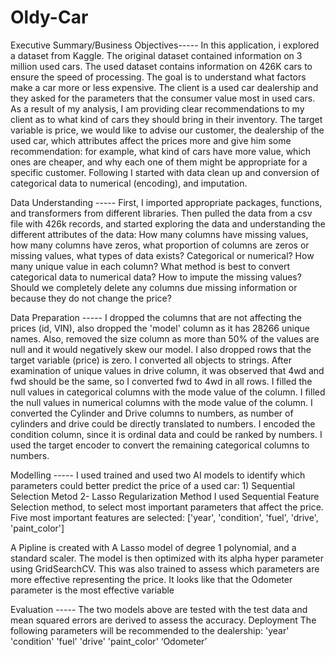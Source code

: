 # Oldy-Car

Executive Summary/Business Objectives-----
In this application, i explored a dataset from Kaggle. The original dataset contained information on 3 million used cars. The used dataset contains information on 426K cars to ensure the speed of processing. The goal is to understand what factors make a car more or less expensive. 
The client is a used car dealership and they asked for the parameters that the consumer value most in used cars. As a result of my analysis, I am providing clear recommendations to my client as to what kind of cars they should bring in their inventory.
The target variable is price, we would like to advise our customer, the dealership of the used car, which attributes affect the prices more and give him some recommendation: for example, what kind of cars have more value, which ones are cheaper, and why each one of them might be appropriate for a specific customer. Following I started with data clean up and conversion of categorical data to numerical (encoding), and imputation.

Data Understanding -----
First, I imported appropriate packages, functions, and transformers from different libraries. Then pulled the data from a csv file with 426k records, and started exploring the data and understanding the different attributes of the data: How many columns have missing values, how many columns have zeros, what proportion of columns are zeros or missing values, what types of data exists? Categorical or numerical? How many unique value in each column? What method is best to convert categorical data to numerical data? How to impute the missing values? Should we completely delete any columns due missing information or because they do not change the price?

Data Preparation -----
I dropped the columns that are not affecting the prices (id, VIN), also dropped the 'model' column as it has 28266 unique names. Also, removed the size column as more than 50% of the values are null and it would negatively skew our model. I also dropped rows that the target variable (price) is zero. 
I converted all objects to strings.
After examination of unique values in drive column, it was observed that 4wd and fwd should be the same, so I converted fwd to 4wd in all rows. 
I filled the null values in categorical columns with the mode value of the column.
I filled the null values in numerical columns with the mode value of the column.
I converted the Cylinder and Drive columns to numbers, as number of cylinders and drive could be directly translated to numbers. 
I encoded the condition column, since it is ordinal data and could be ranked by numbers.
I used the target encoder to convert the remaining categorical columns to numbers. 

Modelling -----
I used trained and used two AI models to identify which parameters could better predict the price of a used car: 1) Sequential Selection Metod 2- Lasso Regularization Method
I used Sequential Feature Selection method, to select most important parameters that affect the price. Five most important features are selected: 
['year', 'condition', 'fuel', 'drive', 'paint_color']

A Pipline is created with A Lasso model of degree 1 polynomial, and a standard scaler. The model is then optimized with its alpha hyper parameter using GridSearchCV.  This was also trained to assess which parameters are more effective representing the price. It looks like that the Odometer parameter is the most effective variable 

Evaluation -----
The two models above are tested with the test data and mean squared errors are derived to assess the accuracy. 
Deployment
The following parameters will be recommended to the dealership:
'year'
'condition'
'fuel'
'drive'
'paint_color'
‘Odometer’
